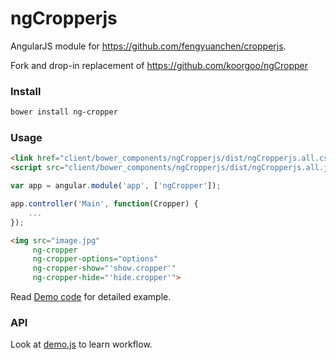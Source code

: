 # ngCropperjs

AngularJS module for https://github.com/fengyuanchen/cropperjs.

Fork and drop-in replacement of https://github.com/koorgoo/ngCropper

### Install

```bash
bower install ng-cropper
```


### Usage

```html
<link href="client/bower_components/ngCropperjs/dist/ngCropperjs.all.css" rel="stylesheet">
<script src="client/bower_components/ngCropperjs/dist/ngCropperjs.all.js"></script>
```

```javascript
var app = angular.module('app', ['ngCropper']);

app.controller('Main', function(Cropper) {
    ...
});
```

```html
<img src="image.jpg"
     ng-cropper
     ng-cropper-options="options"
     ng-cropper-show="'show.cropper'"
     ng-cropper-hide="'hide.cropper'">
```

Read [Demo code](http://github.com/koorgoo/ngCropper/tree/master/demo) for detailed example.



### API

Look at [demo.js](http://github.com/koorgoo/ngCropper/tree/master/demo/demo.js) to learn workflow.
